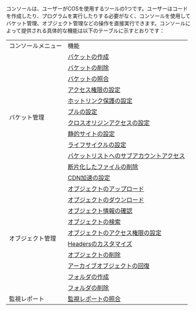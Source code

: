 コンソールは、ユーザーがCOSを使用するツールの1つです。ユーザーはコードを作成したり、プログラムを実行したりする必要がなく、コンソールを使用してバケット管理、オブジェクト管理などの操作を直接実行できます。コンソールによって提供される具体的な機能は以下のテーブルに示すとおりです：

<table>
   <tr>
      <td >コンソールメニュー</td>
      <td>機能</td>
   </tr>
   <tr>
      <td rowspan="12">バケット管理</td>
			<td><a href="https://cloud.tencent.com/document/product/436/13309">バケットの作成</a></td>
			   <tr>
      <td><a href="https://cloud.tencent.com/document/product/436/32433">バケットの削除</a></td>
   </tr>
   </tr>
   <tr>
      <td><a href="https://cloud.tencent.com/document/product/436/13313">バケットの照合</a></td>
   </tr>
   <tr>
      <td><a href="https://cloud.tencent.com/document/product/436/13315">アクセス権限の設定</a></td>
   </tr>
   <tr>
      <td><a href="https://cloud.tencent.com/document/product/436/13319">ホットリンク保護の設定</a></td>
   </tr>
   <tr>
      <td><a href="https://cloud.tencent.com/document/product/436/13310">プルの設定</a></td>
   </tr>
   <tr>
      <td><a href="https://cloud.tencent.com/document/product/436/13318">クロスオリジンアクセスの設定</a></td>
   </tr>
   <tr>
      <td><a href="https://cloud.tencent.com/document/product/436/14984">静的サイトの設定</a></td>
   </tr>
   <tr>
      <td><a href="https://cloud.tencent.com/document/product/436/14605">ライフサイクルの設定</a></td>
   </tr>
   <tr>
      <td><a href="https://cloud.tencent.com/document/product/436/17061">バケットリストへのサブアカウントアクセス</a></td>
   </tr>
	 <tr>
      <td><a href="https://cloud.tencent.com/document/product/436/17313">断片化したファイルの削除</a></td>
   </tr>
	 	 <tr>
      <td><a href="https://cloud.tencent.com/document/product/436/18424">CDN加速の設定</a></td>
   </tr>
   <tr>
      <td rowspan="10">オブジェクト管理</td>
      <td><a href="https://cloud.tencent.com/document/product/436/13321">オブジェクトのアップロード</a></td>
   </tr>
   <tr>
      <td><a href="https://cloud.tencent.com/document/product/436/13322">オブジェクトのダウンロード</a></td>
   </tr>
   <tr>
      <td><a href="https://cloud.tencent.com/document/product/436/13326">オブジェクト情報の確認</a></td>
   </tr>
   <tr>
      <td><a href="https://cloud.tencent.com/document/product/436/13325">オブジェクトの検索</a></td>
   </tr>
   <tr>
      <td><a href="https://cloud.tencent.com/document/product/436/13327">オブジェクトのアクセス権限の設定</a></td>
   </tr>
   <tr>
      <td><a href="https://cloud.tencent.com/document/product/436/13361">Headersのカスタマイズ</a></td>
   </tr>
   <tr>
      <td><a href="https://cloud.tencent.com/document/product/436/13323">オブジェクトの削除</a></td>
   </tr>
	  <tr>
      <td><a href="https://cloud.tencent.com/document/product/436/32430">アーカイブオブジェクトの回復</a></td>
   </tr>
   <tr>
      <td><a href="https://cloud.tencent.com/document/product/436/13329">フォルダの作成</a></td>
   </tr>
   <tr>
      <td><a href="https://cloud.tencent.com/document/product/436/13330">フォルダの削除</a></td>
   </tr>
   <tr>
      <td>監視レポート</td>
      <td><a href="https://cloud.tencent.com/document/product/436/13332">監視レポートの照合</a></td>
   </tr>
   </tr>
</table>
